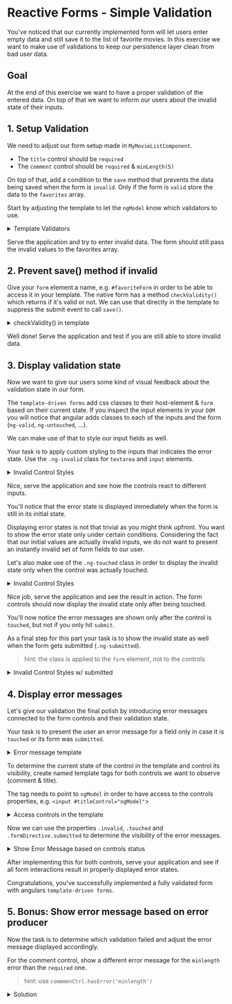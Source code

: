 # Reactive Forms - Simple Validation

You've noticed that our currently implemented form
will let users enter empty data and still save it to the list of
favorite movies. In this exercise we want to make use of validations
to keep our persistence layer clean from bad user data.

## Goal

At the end of this exercise we want to have a proper validation of the entered data.
On top of that we want to inform our users about the invalid state of their inputs.

## 1. Setup Validation

We need to adjust our form setup made in `MyMovieListComponent`.

* The `title` control should be `required`
* The `comment` control should be `required` & `minLength(5)`

On top of that, add a condition to the `save` method that prevents the data being saved when the form is `invalid`.
Only if the form is `valid` store the data to the `favorites` array.

Start by adjusting the template to let the `ngModel` know which validators to use.

<details>
    <summary>Template Validators</summary>

```html
<!--my-movie-list.component.html-->

<input id="title" required name="title" type="text" [(ngModel)]="title">

<textarea rows="5" required minlength="5" name="comment" id="comment" [(ngModel)]="comment"></textarea>

```

</details>

Serve the application and try to enter invalid data. The form should still pass the invalid values to the
favorites array. 

## 2. Prevent save() method if invalid

Give your `form` element a name, e.g. `#favoriteForm` in order to be able to access it in your template.
The native form has a method `checkValidity()` which returns if it's valid or not. We can use that directly
in the template to suppress the submit event to call `save()`.

<details>
  <summary>checkValidity() in template</summary>

```html
<!--my-movie-list.component.html-->

<form #favoriteForm
      (submit)="favoriteForm.checkValidity() && save()">
</form>
```

</details>

Well done! Serve the application and test if you are still able to store invalid data.

## 3. Display validation state

Now we want to give our users some kind of visual feedback about the validation state
in our form.

The `template-driven forms` add css classes to their host-element & `form` based on their current state.
If you inspect the input elements in your `DOM` you will notice that angular
adds classes to each of the inputs and the form (`ng-valid`, `ng-untouched`, ...).

We can make use of that to style our input fields as well.

Your task is to apply custom styling to the inputs that indicates the error state.
Use the `.ng-invalid` class for `textarea` and `input` elements.

<details>
    <summary>Invalid Control Styles</summary>

```scss
/* my-movie-list.component.scss */

textarea.ng-invalid,
input.ng-invalid {
  border-color: darkred;
  background-color: rgba(139, 0, 0, 0.33);
}
```

</details>

Nice, serve the application and see how the controls react to different inputs.

You'll notice that the error state is displayed immediately when the form is still
in its initial state.

Displaying error states is not that trivial as you might think upfront.
You want to show the error state only under certain conditions.
Considering the fact that our initial values are actually invalid inputs, we do not want
to present an instantly invalid set of form fields to our user.

Let's also make use of the `.ng-touched` class in order to display the invalid state only
when the control was actually touched.

<details>
    <summary>Invalid Control Styles</summary>

```scss
/* my-movie-list.component.scss */

textarea.ng-touched.ng-invalid,
input.ng-touched.ng-invalid {
  border-color: darkred;
  background-color: rgba(139, 0, 0, 0.33);
}
```

</details>

Nice job, serve the application and see the result in action. The form controls should now 
display the invalid state only after being touched.

You'll now notice the error messages are shown only after the control is `touched`, but not if
you only hit `submit`.

As a final step for this part your task is to show the invalid state as well when the form gets
submitted (`.ng-submitted`).

> hint: the class is applied to the `form` element, not to the controls

<details>
    <summary>Invalid Control Styles w/ submitted</summary>

```scss
/* my-movie-list.component.scss */

textarea,
input {
  &.ng-invalid {
    &.ng-touched, .ng-submitted & {
      border-color: darkred;
      background-color: rgba(139, 0, 0, 0.33);
    }
  }
}
```

</details>

## 4. Display error messages

Let's give our validation the final polish by introducing error messages connected to
the form controls and their validation state.

Your task is to present the user an error message for a field only in case it is `touched` or
its form was `submitted`.

<details>
  <summary>Error message template</summary>

```html
<span class="error">
  Please enter valid data
</span>
```
</details>

To determine the current state of the control in the template and control its visibility, 
create named template tags for both controls we want to observe (comment & title).

The tag needs to point to `ngModel` in order to have access to the controls properties, e.g.
`<input #titleControl="ngModel"`>

<details>
  <summary>Access controls in the template</summary>

```html
<!--my-movie-list.component.html-->

<textarea #commentCtrl="ngModel" rows="5" required minlength="5" name="comment" id="comment"
          [(ngModel)]="comment"></textarea>
```

</details>

Now we can use the properties `.invalid`, `.touched` and `.formDirective.submitted` to
determine the visibility of the error messages.

<details>
    <summary>Show Error Message based on controls status</summary>

```html
<!-- my-movie-list.component.html -->

<!-- add into input-group -->
@if (titleCtrl.invalid && (titleCtrl.touched || titleCtrl.formDirective.submitted)) {
  <span class="error">
      Please enter valid data
  </span>
}
```
</details>

After implementing this for both controls, serve your application and see if all form interactions result in properly
displayed error states.

Congratulations, you've successfully implemented a fully validated form with angulars `template-driven forms`.

## 5. Bonus: Show error message based on error producer

Now the task is to determine which validation failed and adjust the error message
displayed accordingly.

For the comment control, show a different error message for the `minlength` error than
the `required` one.

> hint: use `commmenCtrl.hasError('minlength')`


<details>
    <summary>Solution</summary>

```html
<!-- my-movie-list.component.html -->
@if (commentCtrl.invalid && (commentCtrl.touched || commentCtrl.formDirective.submitted)) {
  <span class="error">
    {{ commentCtrl.hasError('minlength') ? 'Enter at least 5 characters' : 'Please enter at least something' }}
  </span>
}
```
</details>




